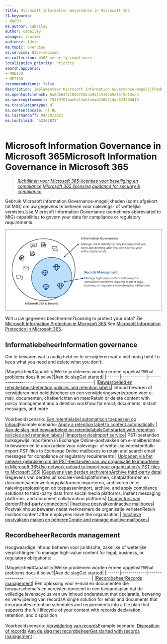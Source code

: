 ```yaml
---
title: Microsoft Information Governance in Microsoft 365
f1.keywords:
- NOCSH
ms.author: cabailey
author: cabailey
manager: laurawi
audience: Admin
ms.topic: overview
ms.service: O365-seccomp
ms.collection: m365-security-compliance
localization_priority: Priority
search.appverid:
- MOE150
- MET150
recommendations: false
description: Implementeer Microsoft Information Governance-mogelijkheden om uw gegevens te beheren voor nalevings- of wettelijke vereisten.
ms.openlocfilehash: 6a0db63f218db72dbda9afc510cb5ef5f5e13eaa
ms.sourcegitcommit: 794f9767aaebe13ab1aead830b214ea674289d19
ms.translationtype: HT
ms.contentlocale: nl-NL
ms.lasthandoff: 04/30/2021
ms.locfileid: "52162872"
---
```

# <a name="microsoft-information-governance-in-microsoft-365"></a><span data-ttu-id="9c685-103">Microsoft Information Governance in Microsoft 365</span><span class="sxs-lookup"><span data-stu-id="9c685-103">Microsoft Information Governance in Microsoft 365</span></span>

><span data-ttu-id="9c685-104">*[Richtlijnen voor Microsoft 365-licenties voor beveiliging en compliance](/office365/servicedescriptions/microsoft-365-service-descriptions/microsoft-365-tenantlevel-services-licensing-guidance/microsoft-365-security-compliance-licensing-guidance).*</span><span class="sxs-lookup"><span data-stu-id="9c685-104">*[Microsoft 365 licensing guidance for security & compliance](/office365/servicedescriptions/microsoft-365-service-descriptions/microsoft-365-tenantlevel-services-licensing-guidance/microsoft-365-security-compliance-licensing-guidance).*</span></span>

<span data-ttu-id="9c685-105">Gebruik Microsoft Information Governance-mogelijkheden (soms afgekort tot MIG) om uw gegevens te beheren voor nalevings- of wettelijke vereisten.</span><span class="sxs-lookup"><span data-stu-id="9c685-105">Use Microsoft Information Governance (sometimes abbreviated to MIG) capabilities to govern your data for compliance or regulatory requirements.</span></span>

![Uw gegevens beheren: informatie- en recordbeheer](../media/information-governance-records-management.png)

<span data-ttu-id="9c685-107">Wilt u uw gegevens beschermen?</span><span class="sxs-lookup"><span data-stu-id="9c685-107">Looking to protect your data?</span></span> <span data-ttu-id="9c685-108">Zie [Microsoft Information Protection in Microsoft 365](information-protection.md).</span><span class="sxs-lookup"><span data-stu-id="9c685-108">See [Microsoft Information Protection in Microsoft 365](information-protection.md).</span></span>

## <a name="information-governance"></a><span data-ttu-id="9c685-109">Informatiebeheer</span><span class="sxs-lookup"><span data-stu-id="9c685-109">Information governance</span></span>

<span data-ttu-id="9c685-110">Om te bewaren wat u nodig hebt en te verwijderen wat u niet nodig hebt:</span><span class="sxs-lookup"><span data-stu-id="9c685-110">To keep what you need and delete what you don't:</span></span>
 
|<span data-ttu-id="9c685-111">Mogelijkheid</span><span class="sxs-lookup"><span data-stu-id="9c685-111">Capability</span></span>|<span data-ttu-id="9c685-112">Welke problemen worden ermee opgelost?</span><span class="sxs-lookup"><span data-stu-id="9c685-112">What problems does it solve?</span></span>|<span data-ttu-id="9c685-113">Aan de slag</span><span class="sxs-lookup"><span data-stu-id="9c685-113">Get started</span></span>|
|:------|:------------|:--------------------|:-----------------------------|
|[<span data-ttu-id="9c685-114">Bewaarbeleid en retentielabels</span><span class="sxs-lookup"><span data-stu-id="9c685-114">Retention policies and retention labels</span></span>](retention.md)| <span data-ttu-id="9c685-115">Inhoud bewaren of verwijderen met beleidsbeheer en een verwijderingswerkstroom voor e-mail, documenten, chatberichten en meer</span><span class="sxs-lookup"><span data-stu-id="9c685-115">Retain or delete content with policy management and a deletion workflow for email, documents, instant messages, and more</span></span> <br /><br /><span data-ttu-id="9c685-116">Voorbeeldscenario: [Een retentielabel automatisch toepassen op inhoud](apply-retention-labels-automatically.md)</span><span class="sxs-lookup"><span data-stu-id="9c685-116">Example scenario: [Apply a retention label to content automatically](apply-retention-labels-automatically.md)</span></span> | [<span data-ttu-id="9c685-117">Aan de slag met bewaarbeleid en retentielabels</span><span class="sxs-lookup"><span data-stu-id="9c685-117">Get started with retention policies and retention labels</span></span>](get-started-with-retention.md)|
|[<span data-ttu-id="9c685-118">Importservice</span><span class="sxs-lookup"><span data-stu-id="9c685-118">Import service</span></span>](importing-pst-files-to-office-365.md)| <span data-ttu-id="9c685-119">PST-bestanden bulksgewijs importeren in Exchange Online-postvakken om e-mailberichten te bewaren en te doorzoeken voor nalevings- of wettelijke vereisten</span><span class="sxs-lookup"><span data-stu-id="9c685-119">Bulk-import PST files to Exchange Online mailboxes to retain and search email messages for compliance or regulatory requirements</span></span> | [<span data-ttu-id="9c685-120">Uploaden via het netwerk gebruiken om de PST-bestanden van uw organisatie te importeren in Microsoft 365</span><span class="sxs-lookup"><span data-stu-id="9c685-120">Use network upload to import your organization's PST files to Microsoft 365</span></span>](use-network-upload-to-import-pst-files.md)|
|[<span data-ttu-id="9c685-121">Gegevens van derden archiveren</span><span class="sxs-lookup"><span data-stu-id="9c685-121">Archive third-party data</span></span>](archiving-third-party-data.md)| <span data-ttu-id="9c685-122">Gegevens van derden uit sociale-mediaplatformen, chatplatformen en documentsamenwerkingsplatformen importeren, archiveren en er nalevingsoplossingen op toepassen</span><span class="sxs-lookup"><span data-stu-id="9c685-122">Import, archive, and apply compliance solutions to third-party data from social media platforms, instant messaging platforms, and document collaboration platforms</span></span>| [<span data-ttu-id="9c685-123">Connectors van derden</span><span class="sxs-lookup"><span data-stu-id="9c685-123">Third-party connectors</span></span>](archiving-third-party-data.md#third-party-data-connectors)|
|[<span data-ttu-id="9c685-124">Inactieve postvakken</span><span class="sxs-lookup"><span data-stu-id="9c685-124">Inactive mailboxes</span></span>](inactive-mailboxes-in-office-365.md)| <span data-ttu-id="9c685-125">Postvakinhoud bewaren nadat werknemers de organisatie verlaten</span><span class="sxs-lookup"><span data-stu-id="9c685-125">Retain mailbox content after employees leave the organization</span></span> | [<span data-ttu-id="9c685-126">Inactieve postvakken maken en beheren</span><span class="sxs-lookup"><span data-stu-id="9c685-126">Create and manage inactive mailboxes</span></span>](create-and-manage-inactive-mailboxes.md)|

## <a name="records-management"></a><span data-ttu-id="9c685-127">Recordbeheer</span><span class="sxs-lookup"><span data-stu-id="9c685-127">Records management</span></span>

<span data-ttu-id="9c685-128">Hoogwaardige inhoud beheren voor juridische, zakelijke of wettelijke verplichtingen:</span><span class="sxs-lookup"><span data-stu-id="9c685-128">To manage high-value content for legal, business, or regulatory obligations:</span></span>

|<span data-ttu-id="9c685-129">Mogelijkheid</span><span class="sxs-lookup"><span data-stu-id="9c685-129">Capability</span></span>|<span data-ttu-id="9c685-130">Welke problemen worden ermee opgelost?</span><span class="sxs-lookup"><span data-stu-id="9c685-130">What problems does it solve?</span></span>|<span data-ttu-id="9c685-131">Aan de slag</span><span class="sxs-lookup"><span data-stu-id="9c685-131">Get started</span></span>|
|:------|:------------|---------------------|:----------------------------|
|[<span data-ttu-id="9c685-132">Recordbeheer</span><span class="sxs-lookup"><span data-stu-id="9c685-132">Records management</span></span>](records-management.md)| <span data-ttu-id="9c685-133">Eén oplossing voor e-mail en documenten die bewaarschema's en vereisten opneemt in een bestandsplan dat de volledige levenscyclus van uw inhoud ondersteunt met declaratie, bewaring en verwijdering van records</span><span class="sxs-lookup"><span data-stu-id="9c685-133">A single solution for email and documents that incorporates retention schedules and requirements into a file plan that supports the full lifecycle of your content with records declaration, retention, and disposition</span></span> <br /><br /><span data-ttu-id="9c685-134">Voorbeeldscenario: [Verwijdering van records](disposition.md#disposition-of-records)</span><span class="sxs-lookup"><span data-stu-id="9c685-134">Example scenario: [Disposition of records](disposition.md#disposition-of-records)</span></span>|[<span data-ttu-id="9c685-135">Aan de slag met recordbeheer</span><span class="sxs-lookup"><span data-stu-id="9c685-135">Get started with records management</span></span>](get-started-with-records-management.md) |